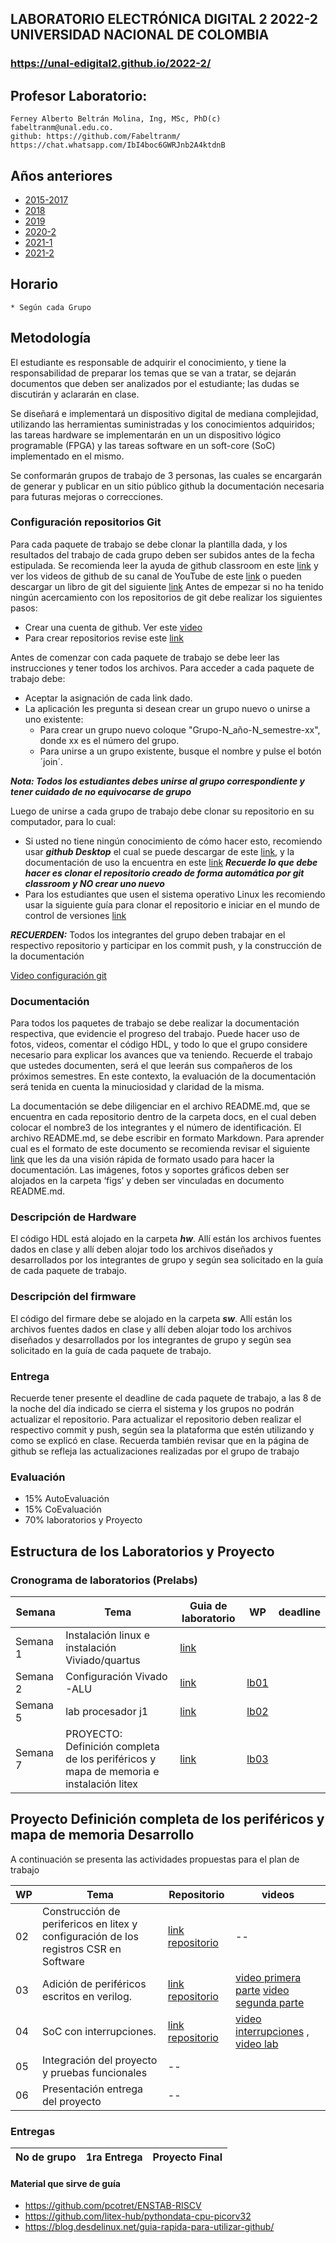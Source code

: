 ##   LABORATORIO ELECTRÓNICA DIGITAL 2 2022-2 UNIVERSIDAD NACIONAL DE COLOMBIA 
###  https://unal-edigital2.github.io/2022-2/

## Profesor Laboratorio:
	Ferney Alberto Beltrán Molina, Ing, MSc, PhD(c)
	fabeltranm@unal.edu.co.
	github: https://github.com/Fabeltranm/
	https://chat.whatsapp.com/IbI4boc6GWRJnb2A4ktdnB

## Años anteriores
* [2015-2017](https://sites.google.com/site/edigital2unal/)
* [2018](https://github.com/unal-edigital2/2020-2/blob/master/docs/proyectos2018.md)
* [2019](https://unal-edigital2.github.io/2019-2/)
* [2020-2](https://unal-edigital2.github.io/2020-2/)
* [2021-1](https://unal-edigital2.github.io/2021-1/)
* [2021-2](https://unal-edigital2.github.io/2021-2/)

## Horario 
	* Según cada Grupo
	

## Metodología

El estudiante es responsable de adquirir el conocimiento, y tiene la responsabilidad de preparar los temas que se van a  tratar, se dejarán documentos que deben ser analizados por  el estudiante; las dudas se discutirán y aclararán en clase. 

Se diseñará e implementará un dispositivo digital de mediana complejidad, utilizando las herramientas  suministradas y los conocimientos adquiridos; las tareas hardware se implementarán en un un dispositivo lógico programable (FPGA) y las tareas software en un soft-core (SoC) implementado en el mismo.

Se conformarán grupos de trabajo de 3 personas, las cuales se encargarán de generar y publicar en un sitio público github la documentación necesaria para futuras mejoras o correcciones.


### Configuración repositorios Git

Para cada paquete de trabajo se debe clonar la plantilla dada, y los resultados del trabajo de cada grupo deben ser subidos antes de la fecha estipulada. Se recomienda  leer la ayuda de github classroom en este [link](https://education.github.com/) y ver los videos de github de su canal de YouTube de este [link]( https://www.youtube.com/githubguides) o pueden descargar un libro de git del siguiente [link]( https://git-scm.com/book/en/v2)
Antes de empezar  si no ha tenido ningún acercamiento con los repositorios de git  debe realizar los siguientes pasos:
* Crear una cuenta de github. Ver este [video](https://www.youtube.com/watch?v=ezxRcdJ8glM&feature=youtu.be)
* Para crear repositorios  revise este [link](https://help.github.com/en/github/getting-started-with-github/create-a-repo)

Antes de comenzar con cada paquete de trabajo se debe leer las instrucciones  y tener todos los archivos. Para acceder a cada paquete de trabajo debe:
* Aceptar la asignación de cada link dado. 
* La aplicación les pregunta si desean crear un grupo nuevo o unirse a uno existente:
	* Para crear un grupo nuevo coloque "Grupo-N_año-N_semestre-xx", donde xx es el número del grupo.
	* Para unirse a un grupo existente, busque el nombre  y pulse el botón ´join´.
	
***Nota: Todos los estudiantes debes unirse al grupo correspondiente  y tener cuidado de no equivocarse de grupo***

Luego de unirse a cada grupo de trabajo debe clonar su  repositorio en su computador, para lo cual: 
* Si usted  no tiene ningún conocimiento de cómo hacer esto, recomiendo  usar ***github Desktop*** el cual se puede descargar de este [link]( https://desktop.github.com), y la documentación  de uso la encuentra en este [link](https://help.github.com/en/desktop/getting-started-with-github-desktop) ***Recuerde lo que debe hacer es clonar el repositorio creado de forma automática por git classroom y NO crear uno nuevo***
* Para los estudiantes que usen el sistema operativo Linux  les recomiendo usar la siguiente guía para clonar el repositorio e iniciar en  el mundo de  control de versiones [link]( https://git-scm.com/book/en/v2/Git-Basics-Getting-a-Git-Repository)

***RECUERDEN:*** Todos los integrantes del grupo deben  trabajar en el respectivo repositorio y participar en los  commit  push, y la construcción de la documentación

 [Video configuración git ](https://drive.google.com/file/d/1g7gR4HmyNd5qsYGZwOFSVYfc5JuuLey6/view?usp=sharing)

### Documentación

Para todos los paquetes de trabajo se debe  realizar  la documentación respectiva, que evidencie el progreso del trabajo. Puede hacer uso de fotos, videos, comentar el código HDL, y todo lo que el grupo considere necesario  para explicar los avances que va teniendo. 
Recuerde el trabajo que ustedes documenten, será el que leerán sus compañeros de los próximos semestres. En este contexto, la evaluación de la documentación será  tenida en cuenta la minuciosidad y claridad de la misma.

La documentación se debe  diligenciar en el archivo README.md, que se encuentra en cada repositorio dentro de la carpeta docs, en el cual deben colocar el nombre3 de los integrantes  y el  número de identificación.
El archivo README.md, se debe escribir en formato Markdown. Para aprender cual es el formato de este documento se recomienda revisar el siguiente [link](https://guides.github.com/features/mastering-markdown/) que les da una visión rápida de formato usado para hacer la documentación. 
Las imágenes, fotos y soportes gráficos deben ser alojados en la carpeta ‘figs’ y deben ser vinculadas en documento README.md.

### Descripción de Hardware

El código HDL está alojado en la carpeta ***hw***. Allí  están los archivos fuentes dados en clase  y allí deben alojar todo los archivos  diseñados  y desarrollados por los integrantes de grupo y según sea solicitado en la  guía de cada paquete de trabajo.

### Descripción del firmware

El código del firmare debe se alojado en la carpeta ***sw***. Allí  están los archivos fuentes dados en clase  y allí deben alojar todo los archivos  diseñados  y desarrollados por los integrantes de grupo y según sea solicitado en la  guía de cada paquete de trabajo.

### Entrega

Recuerde tener presente el deadline  de cada paquete de trabajo, a las 8 de la noche del día indicado  se cierra  el sistema  y los grupos no podrán actualizar el repositorio.
Para actualizar el repositorio deben realizar  el respectivo commit y push, según sea la plataforma que estén utilizando y como se explicó en clase.
Recuerda también revisar que en la página de github se refleja las actualizaciones realizadas por el grupo de trabajo 
  

### Evaluación
* 15% AutoEvaluación
* 15% CoEvaluación
* 70% laboratorios y Proyecto

## Estructura de los Laboratorios y Proyecto 

### Cronograma de laboratorios  (Prelabs) 


Semana   | Tema   | Guia de laboratorio | WP | deadline 
--       | --     | --            	| -- | --   
Semana 1 | Instalación linux e instalación Viviado/quartus | [link](./labs/lab00.md) | |
Semana 2 | Configuración Vivado -ALU | [link](./labs/lab01.md) | [lb01](https://classroom.github.com/a/NkduMOs4) |
Semana 5 | lab procesador j1 | [link](./labs/lab02.md) | [lb02](https://classroom.github.com/a/Xtd6vHQ2) |
Semana 7 | PROYECTO: Definición completa de los periféricos y mapa de memoria e instalación litex | [link](./labs/lab03.md) | [lb03](https://classroom.github.com/a/_fst-5dA) |

## Proyecto Definición completa de los periféricos y mapa de memoria Desarrollo 
A continuación se presenta las actividades propuestas para el plan de trabajo 


WP    | Tema |  Repositorio | videos  
--    | --   | --  | --   
02    | Construcción de perifericos en litex  y configuración de los registros CSR en Software| [link repositorio](https://github.com/unal-edigital2/WP02_SoC_include_uart_pwm_gpio)  | --  
03    | Adición de periféricos escritos en verilog.  | [link repositorio ](https://github.com/unal-edigital2/WP03_SoC_include_verilog) | [video primera parte](https://drive.google.com/file/d/1dF2ubHnqWjsFFVVeYB71-etwXkDYdnr0/view?usp=sharing) [video segunda parte](https://drive.google.com/file/d/1F-0olLOCx6QSuNrsm5MJVBPeSGDumDqC/view?usp=sharing)
04    | SoC con interrupciones.  | [link repositorio](https://github.com/unal-edigital2/WP04_SoC_include_interrupt) | [video interrupciones](https://drive.google.com/drive/folders/1rjKrqaykneIYYfCTADosuYx3hfsQUkal) ,   [video lab](https://drive.google.com/drive/folders/1PJ2twcY08nNWU64irAM4_wnHQ94QZdPi)
05    | Integración del proyecto y pruebas funcionales  | --
06    | Presentación  entrega del proyecto | --

### Entregas

No de grupo  | 1ra Entrega | Proyecto Final   
--           | --          | --           

#### Material que sirve de  guía 
* https://github.com/pcotret/ENSTAB-RISCV
* https://github.com/litex-hub/pythondata-cpu-picorv32
* https://blog.desdelinux.net/guia-rapida-para-utilizar-github/
